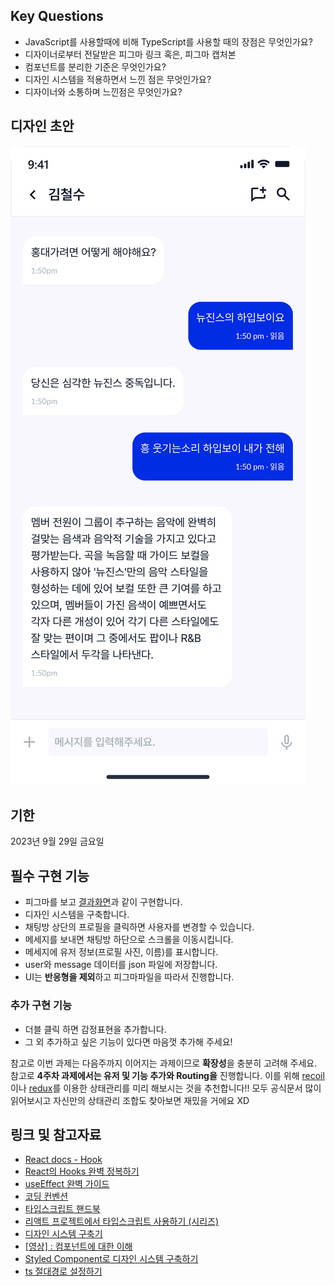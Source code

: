 ## Key Questions

- JavaScript를 사용할때에 비해 TypeScript를 사용할 때의 장점은 무엇인가요?
- 디자이너로부터 전달받은 피그마 링크 혹은, 피그마 캡처본
- 컴포넌트를 분리한 기준은 무엇인가요?
- 디자인 시스템을 적용하면서 느낀 점은 무엇인가요?
- 디자이너와 소통하며 느낀점은 무엇인가요?

## 디자인 초안 

<img src="채팅.jpg">

## 기한

2023년 9월 29일 금요일

## 필수 구현 기능

- 피그마를 보고 [결과화면](https://3th-fb-messenger.netlify.app)과 같이 구현합니다. 
- 디자인 시스템을 구축합니다.
- 채팅방 상단의 프로필을 클릭하면 사용자를 변경할 수 있습니다.
- 메세지를 보내면 채팅방 하단으로 스크롤을 이동시킵니다.
- 메세지에 유저 정보(프로필 사진, 이름)를 표시합니다.
- user와 message 데이터를 json 파일에 저장합니다.
- UI는 **반응형을 제외**하고 피그마파일을 따라서 진행합니다.

### 추가 구현 기능

- 더블 클릭 하면 감정표현을 추가합니다.
- 그 외 추가하고 싶은 기능이 있다면 마음껏 추가해 주세요!

참고로 이번 과제는 다음주까지 이어지는 과제이므로 **확장성**을 충분히 고려해 주세요. 참고로 **4주차 과제에서는 유저 및 기능 추가와 Routing을** 진행합니다. 이를 위해 [recoil](https://recoiljs.org/ko/)이나 [redux](https://ko.redux.js.org/introduction/getting-started/)를 이용한 상태관리를 미리 해보시는 것을 추천합니다!! 모두 공식문서 많이 읽어보시고 자신만의 상태관리 조합도 찾아보면 재밌을 거에요 XD

## 링크 및 참고자료

- [React docs - Hook](https://ko.reactjs.org/docs/hooks-intro.html)
- [React의 Hooks 완벽 정복하기](https://velog.io/@velopert/react-hooks#1-usestate)
- [useEffect 완벽 가이드](https://overreacted.io/ko/a-complete-guide-to-useeffect/)
- [코딩 컨벤션](https://ui.toast.com/fe-guide/ko_CODING-CONVENTION)
- [타입스크립트 핸드북](https://joshua1988.github.io/ts/intro.html)
- [리액트 프로젝트에서 타입스크립트 사용하기 (시리즈)](https://velog.io/@velopert/series/react-with-typescript)
- [디자인 시스템 구축기](https://yozm.wishket.com/magazine/detail/1830/)
- [[영상] : 컴포넌트에 대한 이해](https://www.youtube.com/watch?v=21eiJc90ggo)
- [Styled Component로 디자인 시스템 구축하기](https://zaat.dev/blog/building-a-design-system-in-react-with-styled-components/)
- [ts 절대경로 설정하기](https://tesseractjh.tistory.com/232)
